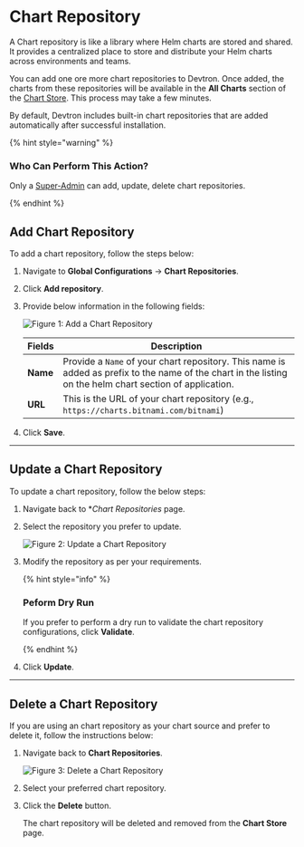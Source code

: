 # Chart Repository

A Chart repository is like a library where Helm charts are stored and shared. It provides a centralized place to store and distribute your Helm charts across environments and teams.

You can add one ore more chart repositories to Devtron. Once added, the charts from these repositories will be available in the **All Charts** section of the [Chart Store](../../user-guide/deploy-chart/README.md). This process may take a few minutes. 

By default, Devtron includes built-in chart repositories that are added automatically after successful installation.

{% hint style="warning" %}

### Who Can Perform This Action?

Only a [Super-Admin](../global-configurations/authorization/user-access.md#grant-super-admin-permission) can add, update, delete chart repositories. 

{% endhint %}

## Add Chart Repository

To add a chart repository, follow the steps below:

1. Navigate to **Global Configurations** → **Chart Repositories**. 

2. Click **Add repository**.

<!-- **Note**: Only public chart repositories can be connected as of now via Devtron. -->

3. Provide below information in the following fields:

    ![Figure 1: Add a Chart Repository](https://devtron-public-asset.s3.us-east-2.amazonaws.com/images/global-configurations/chart-repo/add-chart-repo.jpg)

    | Fields | Description |
    | --- | --- |
    | **Name** | Provide a `Name` of your chart repository. This name is added as prefix to the name of the chart in the listing on the helm chart section of application. |
    | **URL** | This is the URL of your chart repository (e.g., `https://charts.bitnami.com/bitnami`)|

4. Click **Save**.

---

## Update a Chart Repository

To update a chart repository, follow the below steps: 

1. Navigate back to **Chart Repositories* page.

2. Select the repository you prefer to update.

    ![Figure 2: Update a Chart Repository](https://devtron-public-asset.s3.us-east-2.amazonaws.com/images/global-configurations/chart-repo/update-chart-repository.jpg)

3. Modify the repository as per your requirements.

    {% hint style="info" %}

    ### Peform Dry Run

    If you prefer to perform a dry run to validate the chart repository configurations, click **Validate**.

    {% endhint %}

4. Click **Update**.

<!-- * You can enable or disable your chart repository. If you enable it, then you will be able to see the enabled chart in `All Charts` section of the [Chart Store](../deploy-chart/overview-of-charts.md). -->
---
## Delete a Chart Repository

If you are using an chart repository as your chart source and prefer to delete it, follow the instructions below:

1. Navigate back to **Chart Repositories**.

    ![Figure 3: Delete a Chart Repository](https://devtron-public-asset.s3.us-east-2.amazonaws.com/images/deploy-chart/delete-chart-repos.gif)

2. Select your preferred chart repository. 

3. Click the **Delete** button. 

    The chart repository will be deleted and removed from the **Chart Store** page.